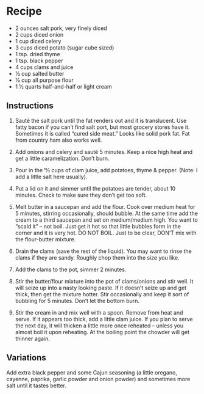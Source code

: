 # Recipe
- 2 ounces salt pork, very finely diced
- 2 cups diced onion
- 1 cup diced celery
- 3 cups diced potato (sugar cube sized)
- 1 tsp. dried thyme
- 1 tsp. black pepper
- 4 cups clams and juice
- 1⁄2 cup salted butter
- 1⁄2 cup all purpose flour
- 1 1⁄2 quarts half-and-half or light cream

## Instructions
1. Sauté the salt pork until the fat renders out and it is translucent. Use fatty bacon if you can’t find salt
port, but most grocery stores have it. Sometimes it is called “cured side meat.” Looks like solid pork fat.
Fat from country ham also works well.

2. Add onions and celery and sauté 5 minutes. Keep a nice high heat and get a little caramelization.
Don’t burn.

3. Pour in the 11⁄2 cups of clam juice, add potatoes, thyme & pepper. (Note: I add a little salt here
usually).

4. Put a lid on it and simmer until the potatoes are tender, about 10 minutes. Check to make sure they
don’t get too soft.

5. Melt butter in a saucepan and add the flour. Cook over medium heat for 5 minutes, stirring
occasionally, should bubble. At the same time add the cream to a third saucepan and set on
medium/medium high. You want to “scald it” – not boil. Just get it hot so that little bubbles form in the
corner and it is very hot. DO NOT BOIL. Just to be clear, DON’T mix with the flour-butter mixture.

6. Drain the clams (save the rest of the liquid). You may want to rinse the clams if they are sandy.
Roughly chop them into the size you like.

7. Add the clams to the pot, simmer 2 minutes.

8. Stir the butter/flour mixture into the pot of clams/onions and stir well. It will seize up into a nasty
looking paste. If it doesn’t seize up and get thick, then get the mixture hotter. Stir occasionally and keep
it sort of bubbling for 5 minutes. Don’t let the bottom burn.

9. Stir the cream in and mix well with a spoon. Remove from heat and serve. If it appears too thick, add
a little clam juice. If you plan to serve the next day, it will thicken a little more once reheated – unless
you almost boil it upon reheating. At the boiling point the chowder will get thinner again.
## Variations 
Add extra black pepper and some Cajun seasoning (a little oregano, cayenne, paprika, garlic
powder and onion powder) and sometimes more salt until it tastes better.
